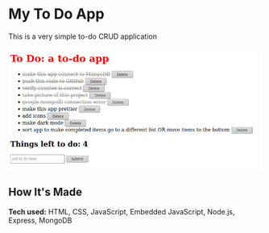 # My To Do App
This is a very simple to-do CRUD application 

![](public/images/todoapp.jpg)

## How It's Made
**Tech used:** HTML, CSS, JavaScript, Embedded JavaScript, Node.js, Express, MongoDB